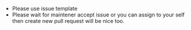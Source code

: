 - Please use issue template
- Please wait for maintener accept issue or you can assign to your self then create new pull request will be nice too.
